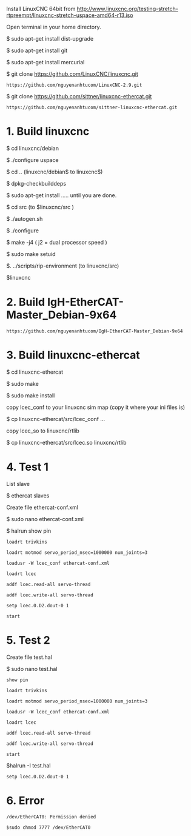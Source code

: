 
Install LinuxCNC 64bit from http://www.linuxcnc.org/testing-stretch-rtpreempt/linuxcnc-stretch-uspace-amd64-r13.iso

Open terminal in your home directory.

$ sudo apt-get install dist-upgrade

$ sudo apt-get install git

$ sudo apt-get install mercurial

$ git clone https://github.com/LinuxCNC/linuxcnc.git

	https://github.com/nguyenanhtucom/LinuxCNC-2.9.git

$ git clone https://github.com/sittner/linuxcnc-ethercat.git
	
	https://github.com/nguyenanhtucom/sittner-linuxcnc-ethercat.git

# 1. Build linuxcnc

$ cd linuxcnc/debian

$ ./configure uspace

$ cd .. (linuxcnc/debian$ to linuxcnc$)

$ dpkg-checkbuilddeps

$ sudo apt-get install ..... until you are done.

$ cd src (to $linuxcnc/src )

$ ./autogen.sh

$ ./configure

$ make -j4 ( j2 = dual processor speed )

$ sudo make setuid

$. ../scripts/rip-environment (to linuxcnc/src)

$linuxcnc

# 2. Build IgH-EtherCAT-Master_Debian-9x64

	https://github.com/nguyenanhtucom/IgH-EtherCAT-Master_Debian-9x64

# 3. Build linuxcnc-ethercat

$ cd linuxcnc-ethercat

$ sudo make

$ sudo make install

copy lcec_conf to your linuxcnc sim map (copy it where your ini files is)

$ cp linuxcnc-ethercat/src/lcec_conf  ...

copy lcec_so to linuxcnc/rtlib

$ cp linuxcnc-ethercat/src/lcec.so linuxcnc/rtlib

# 4. Test 1

List slave

$ ethercat slaves

Create file ethercat-conf.xml

$ sudo nano ethercat-conf.xml
	<masters>  
	  <master idx="0" appTimePeriod="1000000" refClockSyncCycles="1000">
		<slave idx="0" type="EK1100" name="D1"/>
		<slave idx="1" type="EL2042" name="D2"/>
	  </master>
	</masters>

$ halrun
	show pin
	
	loadrt trivkins
	
	loadrt motmod servo_period_nsec=1000000 num_joints=3
	
	loadusr -W lcec_conf ethercat-conf.xml
	
	loadrt lcec
	
	addf lcec.read-all servo-thread
	
	addf lcec.write-all servo-thread
	
	setp lcec.0.D2.dout-0 1
	
	start
	
# 5. Test 2

Create file test.hal

$ sudo nano test.hal

	show pin
	
	loadrt trivkins
	
	loadrt motmod servo_period_nsec=1000000 num_joints=3
	
	loadusr -W lcec_conf ethercat-conf.xml
	
	loadrt lcec
	
	addf lcec.read-all servo-thread
	
	addf lcec.write-all servo-thread
	
	start

$halrun -I test.hal

	setp lcec.0.D2.dout-0 1
# 6. Error

	/dev/EtherCAT0: Permission denied
	
	$sudo chmod 7777 /dev/EtherCAT0
	

